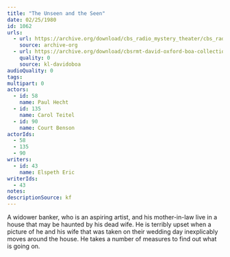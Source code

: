 ```yaml
---
title: "The Unseen and the Seen"
date: 02/25/1980
id: 1062
urls: 
  - url: https://archive.org/download/cbs_radio_mystery_theater/cbs_radio_mystery_theater-1051-1100.zip/cbs_radio_mystery_theater-1051-1100%2Fcbsrmt_1062_the_unseen_and_the_seen.mp3
    source: archive-org
  - url: https://archive.org/download/cbsrmt-david-oxford-boa-collection/CBSRMT-800225-1062-The-Unseen-and-the-Seen-(128-48)_WBBM-JE-{BoA}.mp3
    quality: 0
    source: kl-davidoboa
audioQuality: 0
tags: 
multipart: 0
actors:  
  - id: 58
    name: Paul Hecht  
  - id: 135
    name: Carol Teitel  
  - id: 90
    name: Court Benson
actorIds:  
  - 58  
  - 135  
  - 90
writers:  
  - id: 43
    name: Elspeth Eric
writerIds:  
  - 43
notes: 
descriptionSource: kf
---
```

A widower banker, who is an aspiring artist, and his mother-in-law live in a house that may be haunted by his dead wife. He is terribly upset when a picture of he and his wife that was taken on their wedding day inexplicably moves around the house. He takes a number of measures to find out what is going on.